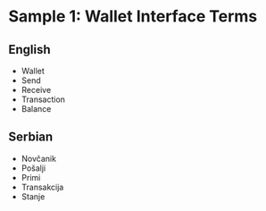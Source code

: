 # Sample 1: Wallet Interface Terms

## English
- Wallet
- Send
- Receive
- Transaction
- Balance

## Serbian
- Novčanik
- Pošalji
- Primi
- Transakcija
- Stanje
